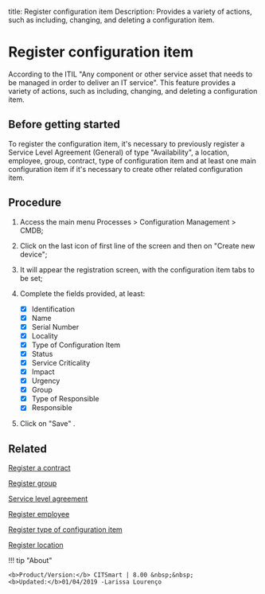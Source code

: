title: Register configuration item
Description: Provides a variety of actions, such as including, changing, and deleting a configuration item. 

# Register configuration item

According to the ITIL "Any component or other service asset that needs to be managed in order to deliver an IT service".
This feature provides a variety of actions, such as including, changing, and deleting a configuration item.

Before getting started
----------------------

To register the configuration item, it's necessary to previously register a
Service Level Agreement (General) of type "Availability", a location, employee,
group, contract, type of configuration item and at least one main configuration
item if it's necessary to create other related configuration item.

Procedure
---------

1.  Access the main menu Processes \>
    Configuration Management \> CMDB;

2.  Click on the last icon of first line of the screen and then on "Create new
    device";

3.  It will appear the registration screen, with the configuration item tabs to
    be set;

4.  Complete the fields provided, at least:

    * [x] Identification
    * [x] Name
    * [x] Serial Number
    * [x] Locality 
    * [x] Type of Configuration Item
    * [x] Status
    * [x] Service Criticality
    * [x] Impact
    * [x] Urgency
    * [x] Group
    * [x] Type of Responsible
    * [x] Responsible

5.  Click on "Save" .

Related
-------

[Register a contract](/en-us/citsmart-platform-8/additional-features/contract-management/use/register-contract.html)

[Register group](/en-us/citsmart-platform-8/initial-settings/access-settings/user/register-groups.html)

[Service level agreement](/en-us/citsmart-platform-8/processes/service-level/use/service-level-agreement.html)

[Register employee](/en-us/citsmart-platform-8/initial-settings/access-settings/user/register-employee.html)

[Register type of configuration item](/en-us/citsmart-platform-8/processes/configuration/configuration/register-type-ic.html)

[Register location](/en-us/citsmart-platform-8/platform-administration/region-and-language/register-locations.html)

!!! tip "About"

    <b>Product/Version:</b> CITSmart | 8.00 &nbsp;&nbsp;
    <b>Updated:</b>01/04/2019 -Larissa Lourenço

